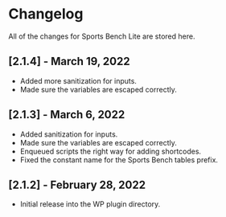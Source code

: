 # Changelog

All of the changes for Sports Bench Lite are stored here.

## [2.1.4] - March 19, 2022
- Added more sanitization for inputs.
- Made sure the variables are escaped correctly.

## [2.1.3] - March 6, 2022
- Added sanitization for inputs.
- Made sure the variables are escaped correctly.
- Enqueued scripts the right way for adding shortcodes.
- Fixed the constant name for the Sports Bench tables prefix.

## [2.1.2] - February 28, 2022
- Initial release into the WP plugin directory.

